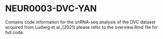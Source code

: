 # NEUR0003-DVC-YAN
Contains code information for the snRNA-seq analysis of the DVC dataset acquired from Ludwig et al.,(2021)
please refer to the overview.Rmd file for full code.
